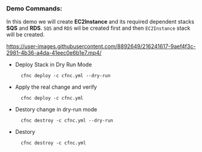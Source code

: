 ### Demo Commands:
In this demo we will create **EC2Instance** and its required dependent stacks **SQS** and **RDS**. `SQS` and `RDS` wil be created first and then `EC2Instance` stack will be created.

https://user-images.githubusercontent.com/8892649/216241617-9aef4f3c-2981-4b36-a4da-41eec0e6b1e7.mp4/

- Deploy Stack in Dry Run Mode
  ```shell
    cfnc deploy -c cfnc.yml --dry-run
  ```

- Apply the real change and verify
    ```shell
      cfnc deploy -c cfnc.yml
    ```

- Destory change in dry-run mode
  ```shell
    cfnc destroy -c cfnc.yml --dry-run
  ```

- Destory
    ```shell
      cfnc destroy -c cfnc.yml
    ```